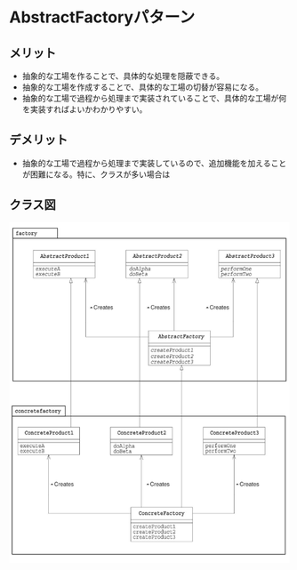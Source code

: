 # AbstractFactoryパターン

## メリット

* 抽象的な工場を作ることで、具体的な処理を隠蔽できる。
* 抽象的な工場を作成することで、具体的な工場の切替が容易になる。
* 抽象的な工場で過程から処理まで実装されていることで、具体的な工場が何を実装すればよいかわかりやすい。

## デメリット

* 抽象的な工場で過程から処理まで実装しているので、追加機能を加えることが困難になる。特に、クラスが多い場合は


## クラス図

![](./クラス図.png)
